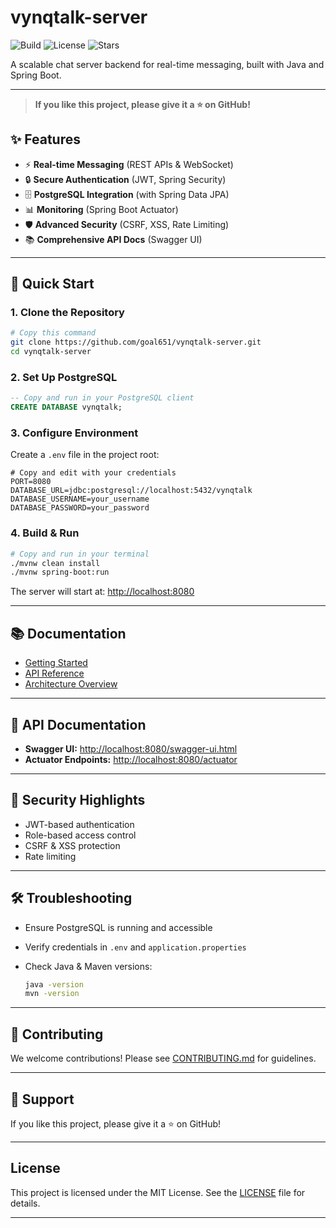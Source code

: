 # vynqtalk-server

![Build](https://img.shields.io/github/actions/workflow/status/goal651/vynqtalk-server/ci.yml)
![License](https://img.shields.io/github/license/goal651/vynqtalk-server)
![Stars](https://img.shields.io/github/stars/goal651/vynqtalk-server?style=social)

A scalable chat server backend for real-time messaging, built with Java and Spring Boot.

---

> **If you like this project, please give it a ⭐️ on GitHub!**

## ✨ Features

- ⚡ **Real-time Messaging** (REST APIs & WebSocket)
- 🔒 **Secure Authentication** (JWT, Spring Security)
- 🗄️ **PostgreSQL Integration** (with Spring Data JPA)
- 📊 **Monitoring** (Spring Boot Actuator)
- 🛡️ **Advanced Security** (CSRF, XSS, Rate Limiting)
- 📚 **Comprehensive API Docs** (Swagger UI)

---

## 🚀 Quick Start

### 1. Clone the Repository

```bash
# Copy this command
git clone https://github.com/goal651/vynqtalk-server.git
cd vynqtalk-server
```

### 2. Set Up PostgreSQL

```sql
-- Copy and run in your PostgreSQL client
CREATE DATABASE vynqtalk;
```

### 3. Configure Environment

Create a `.env` file in the project root:

```properties
# Copy and edit with your credentials
PORT=8080
DATABASE_URL=jdbc:postgresql://localhost:5432/vynqtalk
DATABASE_USERNAME=your_username
DATABASE_PASSWORD=your_password
```

### 4. Build & Run

```bash
# Copy and run in your terminal
./mvnw clean install
./mvnw spring-boot:run
```

The server will start at: [http://localhost:8080](http://localhost:8080)

---

## 📚 Documentation

- [Getting Started](docs/getting-started.md)
- [API Reference](docs/api-reference.md)
- [Architecture Overview](docs/architecture.md)

---

## 📖 API Documentation

- **Swagger UI:** [http://localhost:8080/swagger-ui.html](http://localhost:8080/swagger-ui.html)
- **Actuator Endpoints:** [http://localhost:8080/actuator](http://localhost:8080/actuator)

---

## 🔐 Security Highlights

- JWT-based authentication
- Role-based access control
- CSRF & XSS protection
- Rate limiting

---

## 🛠️ Troubleshooting

- Ensure PostgreSQL is running and accessible
- Verify credentials in `.env` and `application.properties`
- Check Java & Maven versions:

  ```bash
  java -version
  mvn -version
  ```

---

## 🤝 Contributing

We welcome contributions! Please see [CONTRIBUTING.md](./CONTRIBUTING.md) for guidelines.

---

## 💬 Support

If you like this project, please give it a ⭐ on GitHub!

---

## License

This project is licensed under the MIT License. See the [LICENSE](./LICENSE) file for details.

---
